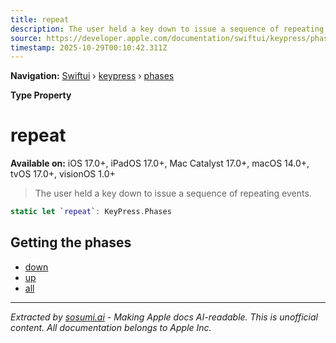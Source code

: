 ```yaml
---
title: repeat
description: The user held a key down to issue a sequence of repeating events.
source: https://developer.apple.com/documentation/swiftui/keypress/phases/repeat
timestamp: 2025-10-29T00:10:42.311Z
---
```


**Navigation:** [Swiftui](/documentation/swiftui) › [keypress](/documentation/swiftui/keypress) › [phases](/documentation/swiftui/keypress/phases)

**Type Property**

# repeat

**Available on:** iOS 17.0+, iPadOS 17.0+, Mac Catalyst 17.0+, macOS 14.0+, tvOS 17.0+, visionOS 1.0+

> The user held a key down to issue a sequence of repeating events.

```swift
static let `repeat`: KeyPress.Phases
```

## Getting the phases

- [down](/documentation/swiftui/keypress/phases/down)
- [up](/documentation/swiftui/keypress/phases/up)
- [all](/documentation/swiftui/keypress/phases/all)

---

*Extracted by [sosumi.ai](https://sosumi.ai) - Making Apple docs AI-readable.*
*This is unofficial content. All documentation belongs to Apple Inc.*
